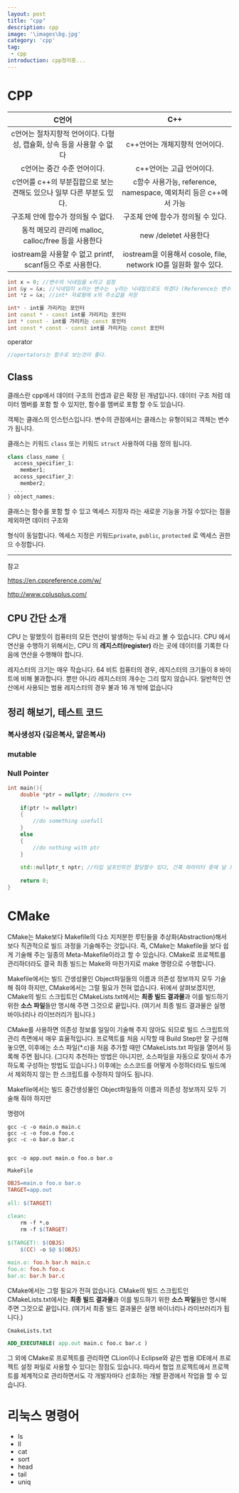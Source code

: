 ```yaml
---
layout: post
title: "cpp"
description: cpp
image: '\images\bg.jpg'
category: 'cpp'
tag:
 - cpp
introduction: cpp정리중...
---
```




# CPP



|                            C언어                             |                             C++                              |
| :----------------------------------------------------------: | :----------------------------------------------------------: |
| c언어는 절차지향적 언어이다. 다형성, 캡슐화, 상속 등을 사용할 수 없다 |                c++언어는 개체지향적 언어이다.                |
|                 c언어는 중간 수준 언어이다.                  |                   c++언어는 고급 언어이다.                   |
| c언어를 c++의 부분집합으로 보는 견해도 있으나 일부 다른 부분도 있다. | c함수 사용가능, reference, namespace, 예외처리 등은 c++에서 가능 |
|              구조체 안에 함수가 정의될 수 없다.              |              구조체 안에 함수가 정의될 수 있다.              |
|     동적 메모리 관리에 malloc, calloc/free 등을 사용한다     |                    new /deletet 사용한다                     |
|  iostream을 사용할 수 없고 printf, scanf등으 주로 사용한다.  | iostream을 이용해서 cosole, file, network IO를 일원화 할수 있다. |



```c++
int x = 0; //변수의 닉네임을 x라고 설정
int &y = &x; //닉네임이 x라는 변수는  y라는 닉네임으로도 하겠다 (Reference는 변수의 닉네임이 새로 생겼다 라는 의미로 가능)
int *z = &x; //int* 자료형에 x의 주소값을 저장
```



```c++
int* - int를 가리키는 포인터
int const * - const int를 가리키는 포인터
int * const - int를 가리키는 const 포인터
int const * const - const int를 가리키는 const 포인터
```



operator

```c++
//opertators는 함수로 보는것이 좋다.
```

## Class

클래스란 cpp에서 데이터 구조의 컨셉과 같은 확장 된 개념입니다. 데이터 구조 처럼 데이터 멤버를 포함 할 수 있지만, 함수를 멤버로 포함 할 수도 있습니다.

객체는 클래스의 인스턴스입니다. 변수의 관점에서는 클래스는 유형이되고 객체는 변수가 됩니다.



클래스는 키워드 `class` 또는  키워드 `struct` 사용하여 다음 정의 됩니다.

```c++
class class_name {
  access_specifier_1:
    member1;
  access_specifier_2:
    member2;
  ...
} object_names;
```



클래스는 함수를 포함 할 수 있고 엑세스 지정자 라는 새로운 기능을 가질 수있다는 점을 제외하면 데이터 구조와

형식이 동일합니다. 엑세스 지정은 키워드`private`, `public`, `protected` 로 엑세스 권한으 수정합니다.



---

참고

https://en.cppreference.com/w/

http://www.cplusplus.com/



## CPU 간단 소개

CPU 는 말했듯이 컴퓨터의 모든 연산이 발생하는 두뇌 라고 볼 수 있습니다. CPU 에서 연산을 수행하기 위해서는, CPU 의 **레지스터(register)** 라는 곳에 데이터를 기록한 다음에 연산을 수행해야 합니다.



레지스터의 크기는 매우 작습니다. 64 비트 컴퓨터의 경우, 레지스터의 크기들이 8 바이트에 비해 불과합니다. 뿐만 아니라 레지스터의 개수는 그리 많지 않습니다. 일반적인 연산에서 사용되는 범용 레지스터의 경우 불과 16 개 밖에 없습니다

## 정리 해보기, 테스트 코드

### 복사생성자 (깊은복사, 얕은복사)



### mutable

### Null Pointer

```c++
int main(){
	double *ptr = nullptr; //modern c++
	
	if(ptr != nullptr)
	{
		//do something usefull
	}
	else
	{
		//do nothing with ptr
	}
    
    std::nullptr_t nptr; //타입 널포인트만 할당할수 있다, 간혹 파라미터 중에 널 포인터만 받을때 사용한다
	
	return 0;
}
```



### 

### 



# CMake

CMake는 Make보다 Makefile의 다소 지저분한 루틴들을 추상화(Abstraction)해서 보다 직관적으로 빌드 과정을 기술해주는 것입니다. 즉, CMake는 Makefile을 보다 쉽게 기술해 주는 일종의 Meta-Makefile이라고 할 수 있습니다. CMake로 프로젝트를 관리하더라도 결국 최종 빌드는 Make와 마찬가지로 make 명령으로 수행합니다.



Makefile에서는 빌드 간생성물인 Object파일들의 이름과 의존성 정보까지 모두 기술해 줘야 하지만, CMake에서는 그럴 필요가 전혀 없습니다. 뒤에서 살펴보겠지만, CMake의 빌드 스크립트인 CMakeLists.txt에서는 **최종 빌드 결과물**과 이를 빌드하기 위한 **소스 파일**들만 명시해 주면 그것으로 끝입니다. (여기서 최종 빌드 결과물은 실행 바이너리나 라이브러리가 됩니다.)



CMake를 사용하면 의존성 정보를 일일이 기술해 주지 않아도 되므로 빌드 스크립트의 관리 측면에서 매우 효율적입니다. 프로젝트를 처음 시작할 때 Build Step만 잘 구성해 놓으면, 이후에는 소스 파일(*.c)을 처음 추가할 때만 CMakeLists.txt 파일을 열어서 등록해 주면 됩니다. (그다지 추천하는 방법은 아니지만, 소스파일을 자동으로 찾아서 추가하도록 구성하는 방법도 있습니다.) 이후에는 소스코드를 어떻게 수정하더라도 빌드에서 제외하지 않는 한 스크립트를 수정하지 않아도 됩니다.



Makefile에서는 빌드 중간생성물인 Object파일들의 이름과 의존성 정보까지 모두 기술해 줘야 하지만

명령어

```
gcc -c -o main.o main.c
gcc -c -o foo.o foo.c
gcc -c -o bar.o bar.c


gcc -o app.out main.o foo.o bar.o
```

`MakeFile`

```makefile
OBJS=main.o foo.o bar.o
TARGET=app.out
 
all: $(TARGET)
  
clean:
    rm -f *.o
    rm -f $(TARGET)
 
$(TARGET): $(OBJS)
    $(CC) -o $@ $(OBJS)
  
main.o: foo.h bar.h main.c
foo.o: foo.h foo.c
bar.o: bar.h bar.c
```



 CMake에서는 그럴 필요가 전혀 없습니다. CMake의 빌드 스크립트인 CMakeLists.txt에서는 **최종 빌드 결과물**과 이를 빌드하기 위한 **소스 파일**들만 명시해 주면 그것으로 끝입니다. (여기서 최종 빌드 결과물은 실행 바이너리나 라이브러리가 됩니다.)

`CmakeLists.txt`

```cmake
ADD_EXECUTABLE( app.out main.c foo.c bar.c )
```

그 외에 CMake로 프로젝트를 관리하면 CLion이나 Eclipse와 같은 범용 IDE에서 프로젝트 설정 파일로 사용할 수 있다는 장점도 있습니다. 따라서 협업 프로젝트에서 프로젝트를 체계적으로 관리하면서도 각 개발자마다 선호하는 개발 환경에서 작업을 할 수 있습니다.



# 리눅스 명령어

- ls
- ll
- cat
- sort
- head
- tail
- uniq

